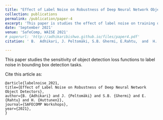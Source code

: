 ```yaml
---
title: "Effect of Label Noise on Robustness of Deep Neural Network Object Detectors"
collection: publications
permalink: /publication/paper-4
excerpt: 'This paper is studies the effect of label noise on training dataset for deep learning object class detectors.'
date: 'September 2021'
venue: 'SafeComp, WAISE 2021'
# paperurl: 'http://adhikaribishwo.github.io/files/paper4.pdf'
citation: ' B.  Adhikari, J. Peltomäki, S.B. Ghermi, E.Rahtu,  and  H.  Huttunen,  “Effect of Label Noise on Robustness of Deep Neural Network Object Detectors”, in 40th International Conference on Computer Safety, Reliability and Security (SasfeComp 2021) Workshops, Sept 2021'

---
```

This paper studies the sensitivity of object detection loss functions to label noise in bounding box detection tasks.

<!-- [Download paper here](http://adhikaribishwo.github.io/files/paper4.pdf) -->


<!-- More information coming soon ... -->

<!-- Recommended citation: Your Name, You. (2015). "Paper Title Number 4." <i>Journal 1</i>. 1(3). --> 

Cite this article as:

```
@article{labelnoise_2021,
title={Effect of Label Noise on Robustness of Deep Neural Network Object Detectors},
author={B. {Adhikari} and J. {Peltomäki} and S.B. {Ghermi} and E. {Rahtu} and H. {Huttunen}},
journal={SAFECOMP Workshops},
year={2021},
}
```